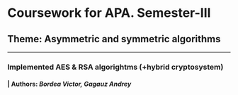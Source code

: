 # Coursework for APA. Semester-III

## Theme: Asymmetric and symmetric algorithms 

<hr>

### Implemented AES & RSA algorightms (+hybrid cryptosystem)

#### | **Authors:** _Bordea Victor, Gagauz Andrey_ 